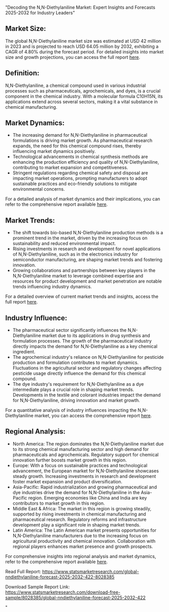 "Decoding the N,N-Diethylaniline Market: Expert Insights and Forecasts 2025-2032 for Industry Leaders"

<h2>Market Size:</h2>
<p>The global N,N-Diethylaniline market size was estimated at USD 42 million in 2023 and is projected to reach USD 64.05 million by 2032, exhibiting a CAGR of 4.80% during the forecast period. For detailed insights into market size and growth projections, you can access the full report <a href='https://www.statsmarketresearch.com/global-nndiethylaniline-forecast-2025-2032-422-8028385'>here</a>.</p>

<h2>Definition:</h2>
<p>N,N-Diethylaniline, a chemical compound used in various industrial processes such as pharmaceuticals, agrochemicals, and dyes, is a crucial component in the chemical industry. With a molecular formula C10H15N, its applications extend across several sectors, making it a vital substance in chemical manufacturing.</p>

<h2>Market Dynamics:</h2>
<ul>
<li>The increasing demand for N,N-Diethylaniline in pharmaceutical formulations is driving market growth. As pharmaceutical research expands, the need for this chemical compound rises, thereby influencing market dynamics positively.</li>
<li>Technological advancements in chemical synthesis methods are enhancing the production efficiency and quality of N,N-Diethylaniline, contributing to market expansion and competitiveness.</li>
<li>Stringent regulations regarding chemical safety and disposal are impacting market operations, prompting manufacturers to adopt sustainable practices and eco-friendly solutions to mitigate environmental concerns.</li>
</ul>
<p>For a detailed analysis of market dynamics and their implications, you can refer to the comprehensive report available <a href='https://www.statsmarketresearch.com/global-nndiethylaniline-forecast-2025-2032-422-8028385'>here</a>.</p>

<h2>Market Trends:</h2>
<ul>
<li>The shift towards bio-based N,N-Diethylaniline production methods is a prominent trend in the market, driven by the increasing focus on sustainability and reduced environmental impact.</li>
<li>Rising investments in research and development for novel applications of N,N-Diethylaniline, such as in the electronics industry for semiconductor manufacturing, are shaping market trends and fostering innovation.</li>
<li>Growing collaborations and partnerships between key players in the N,N-Diethylaniline market to leverage combined expertise and resources for product development and market penetration are notable trends influencing industry dynamics.</li>
</ul>
<p>For a detailed overview of current market trends and insights, access the full report <a href='https://www.statsmarketresearch.com/global-nndiethylaniline-forecast-2025-2032-422-8028385'>here</a>.</p>

<h2>Industry Influence:</h2>
<ul>
<li>The pharmaceutical sector significantly influences the N,N-Diethylaniline market due to its applications in drug synthesis and formulation processes. The growth of the pharmaceutical industry directly impacts the demand for N,N-Diethylaniline as a key chemical ingredient.</li>
<li>The agrochemical industry's reliance on N,N-Diethylaniline for pesticide production and formulation contributes to market dynamics. Fluctuations in the agricultural sector and regulatory changes affecting pesticide usage directly influence the demand for this chemical compound.</li>
<li>The dye industry's requirement for N,N-Diethylaniline as a dye intermediate plays a crucial role in shaping market trends. Developments in the textile and colorant industries impact the demand for N,N-Diethylaniline, driving innovation and market growth.</li>
</ul>
<p>For a quantitative analysis of industry influences impacting the N,N-Diethylaniline market, you can access the comprehensive report <a href='https://www.statsmarketresearch.com/global-nndiethylaniline-forecast-2025-2032-422-8028385'>here</a>.</p>

<h2>Regional Analysis:</h2>
<ul>
<li>North America: The region dominates the N,N-Diethylaniline market due to its strong chemical manufacturing sector and high demand for pharmaceuticals and agrochemicals. Regulatory support for chemical innovation further boosts market growth in this region.</li>
<li>Europe: With a focus on sustainable practices and technological advancement, the European market for N,N-Diethylaniline showcases steady growth. Increasing investments in research and development foster market expansion and product diversification.</li>
<li>Asia-Pacific: Rapid industrialization and growing pharmaceutical and dye industries drive the demand for N,N-Diethylaniline in the Asia-Pacific region. Emerging economies like China and India are key contributors to market growth in this region.</li>
<li>Middle East & Africa: The market in this region is growing steadily, supported by rising investments in chemical manufacturing and pharmaceutical research. Regulatory reforms and infrastructure development play a significant role in shaping market trends.</li>
<li>Latin America: The Latin American market presents opportunities for N,N-Diethylaniline manufacturers due to the increasing focus on agricultural productivity and chemical innovation. Collaboration with regional players enhances market presence and growth prospects.</li>
</ul>
<p>For comprehensive insights into regional analysis and market dynamics, refer to the comprehensive report available <a href='https://www.statsmarketresearch.com/global-nndiethylaniline-forecast-2025-2032-422-8028385'>here</a>.</p>

<p>Read Full Report: <a href='https://www.statsmarketresearch.com/global-nndiethylaniline-forecast-2025-2032-422-8028385'>https://www.statsmarketresearch.com/global-nndiethylaniline-forecast-2025-2032-422-8028385</a></p>
<p>Download Sample Report Link: <a href='https://www.statsmarketresearch.com/download-free-sample/8028385/global-nndiethylaniline-forecast-2025-2032-422'>https://www.statsmarketresearch.com/download-free-sample/8028385/global-nndiethylaniline-forecast-2025-2032-422</a></p>"
